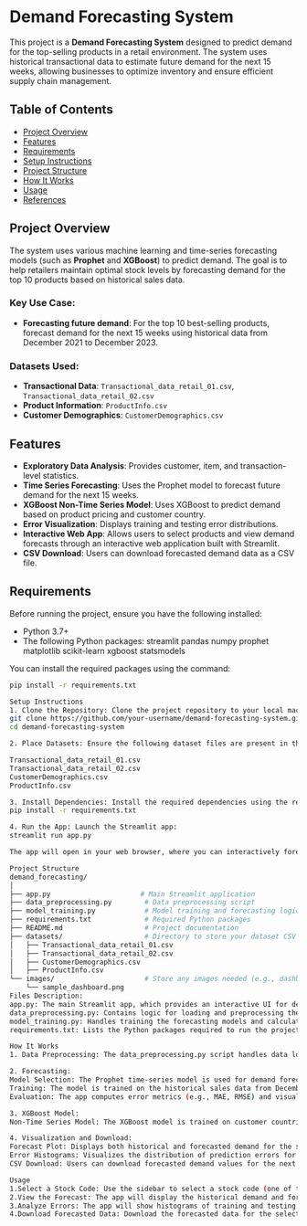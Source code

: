 # Demand Forecasting System

This project is a **Demand Forecasting System** designed to predict demand for the top-selling products in a retail environment. The system uses historical transactional data to estimate future demand for the next 15 weeks, allowing businesses to optimize inventory and ensure efficient supply chain management.

## Table of Contents
- [Project Overview](#project-overview)
- [Features](#features)
- [Requirements](#requirements)
- [Setup Instructions](#setup-instructions)
- [Project Structure](#project-structure)
- [How It Works](#how-it-works)
- [Usage](#usage)
- [References](#references)

## Project Overview
The system uses various machine learning and time-series forecasting models (such as **Prophet** and **XGBoost**) to predict demand. The goal is to help retailers maintain optimal stock levels by forecasting demand for the top 10 products based on historical sales data.

### Key Use Case:
- **Forecasting future demand**: For the top 10 best-selling products, forecast demand for the next 15 weeks using historical data from December 2021 to December 2023.
  
### Datasets Used:
- **Transactional Data**: `Transactional_data_retail_01.csv`, `Transactional_data_retail_02.csv`
- **Product Information**: `ProductInfo.csv`
- **Customer Demographics**: `CustomerDemographics.csv`

## Features
- **Exploratory Data Analysis**: Provides customer, item, and transaction-level statistics.
- **Time Series Forecasting**: Uses the Prophet model to forecast future demand for the next 15 weeks.
- **XGBoost Non-Time Series Model**: Uses XGBoost to predict demand based on product pricing and customer country.
- **Error Visualization**: Displays training and testing error distributions.
- **Interactive Web App**: Allows users to select products and view demand forecasts through an interactive web application built with Streamlit.
- **CSV Download**: Users can download forecasted demand data as a CSV file.
  
## Requirements

Before running the project, ensure you have the following installed:

- Python 3.7+
- The following Python packages:
  streamlit pandas numpy prophet matplotlib scikit-learn xgboost statsmodels


You can install the required packages using the command:

```bash
pip install -r requirements.txt

Setup Instructions
1. Clone the Repository: Clone the project repository to your local machine:
git clone https://github.com/your-username/demand-forecasting-system.git
cd demand-forecasting-system

2. Place Datasets: Ensure the following dataset files are present in the datasets/ folder:

Transactional_data_retail_01.csv
Transactional_data_retail_02.csv
CustomerDemographics.csv
ProductInfo.csv

3. Install Dependencies: Install the required dependencies using the requirements.txt file:
pip install -r requirements.txt

4. Run the App: Launch the Streamlit app:
streamlit run app.py

The app will open in your web browser, where you can interactively forecast demand for the top products.

Project Structure
demand_forecasting/
│
├── app.py                      # Main Streamlit application
├── data_preprocessing.py        # Data preprocessing script
├── model_training.py            # Model training and forecasting logic
├── requirements.txt             # Required Python packages
├── README.md                    # Project documentation
├── datasets/                    # Directory to store your dataset CSV files
│   ├── Transactional_data_retail_01.csv
│   ├── Transactional_data_retail_02.csv
│   ├── CustomerDemographics.csv
│   ├── ProductInfo.csv
└── images/                      # Store any images needed (e.g., dashboards, examples)
    └── sample_dashboard.png
Files Description:
app.py: The main Streamlit app, which provides an interactive UI for demand forecasting.
data_preprocessing.py: Contains logic for loading and preprocessing the datasets.
model_training.py: Handles training the forecasting models and calculating errors.
requirements.txt: Lists the Python packages required to run the project.

How It Works
1. Data Preprocessing: The data_preprocessing.py script handles data loading and cleaning. It loads the transactional, product, and customer data, performing necessary transformations (such as grouping by date and summing quantities).

2. Forecasting:
Model Selection: The Prophet time-series model is used for demand forecasting.
Training: The model is trained on the historical sales data from December 2021 to December 2023.
Evaluation: The app computes error metrics (e.g., MAE, RMSE) and visualizes error distributions for both training and testing periods.

3. XGBoost Model:
Non-Time Series Model: The XGBoost model is trained on customer countries and product pricing to predict demand.

4. Visualization and Download:
Forecast Plot: Displays both historical and forecasted demand for the selected product.
Error Histograms: Visualizes the distribution of prediction errors for both the training and testing datasets.
CSV Download: Users can download forecasted demand values for the next 15 weeks as a CSV file.

Usage
1.Select a Stock Code: Use the sidebar to select a stock code (one of the top 10 best-selling products).
2.View the Forecast: The app will display the historical demand and forecast the demand for the next 15 weeks.
3.Analyze Errors: The app will show histograms of training and testing errors, helping you understand the accuracy of the model.
4.Download Forecasted Data: Download the forecasted data for the selected product as a CSV file.